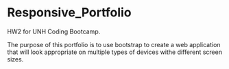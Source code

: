 # Responsive_Portfolio

HW2 for UNH Coding Bootcamp.

The purpose of this portfolio is to use bootstrap to create a web application that will look appropriate on multiple types of devices withe different screen sizes.
